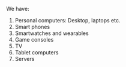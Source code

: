 
We have:

1. Personal computers: Desktop, laptops etc.
2. Smart phones
3. Smartwatches and wearables
4. Game consoles
5. TV
6. Tablet computers
7. Servers
